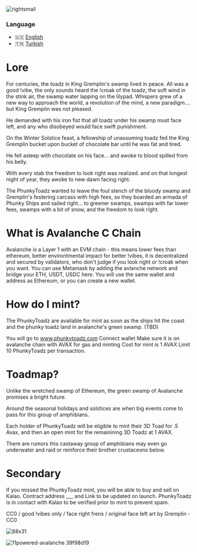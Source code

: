 ![rightsmall](https://user-images.githubusercontent.com/96514988/147126941-e63c06db-7c28-4acc-8d3b-2ba25e2bd2e9.png)

### Language

* 🇺🇸 [English](https://github.com/phunkytoadz/phunkytoadz/blob/main/README.md)
* 🇹🇷 [Turkish](https://github.com/phunkytoadz/phunkytoadz/blob/main/TURKISH.md)


# Lore

For centuries, the toadz in King Gremplin's swamp lived in peace. All was a good !vibe, the only sounds heard the !croak of the toadz, the soft wind in the stink air, the swamp water lapping on the lilypad. Whispers grew of a new way to approach the world, a revolution of the mind, a new paradigm.... but King Gremplin was not pleased. 

He demanded with his iron fist that all toadz under his swamp must face left, and any who disobeyed would face swift punishment.

On the Winter Solstice feast, a fellowship of unassuming toadz fed the King Gremplin bucket upon bucket of chocolate bar until he was fat and tired. 

He fell asleep with chocolate on his face... and awoke to blood spilled from his belly. 

With every stab the freedom to look right was realized. and on that longest night of year, they awoke to new dawn facing right.

The PhunkyToadz wanted to leave the foul stench of the bloody swamp and Gremplin's festering carcass with high fees, so they boarded an armada of Phunky Ships and sailed right... to greener swamps, swamps with far lower fees, swamps with a bit of snow, and the freedom to look right.

# What is Avalanche C Chain

Avalanche is a Layer 1 with an EVM chain - this means lower fees than ethereum, better environtmental impact for better !vibes, it is decentralized and secured by validators, who don't judge if you look right or !croak when you want. You can use Metamask by adding the avlanche network and bridge your ETH, USDT, USDC here. You will use the same wallet and address as Ethereum, or you can create a new wallet. 

# How do I mint?

The PhunkyToadz are available for mint as soon as the ships hit the coast and the phunky toadz land in avalanche's green swamp. (TBD)

You will go to www.phunkytoadz.com 
Connect wallet
Make sure it is on avalanche chain with AVAX for gas and minting
Cost for mint is 1 AVAX
Limit 10 PhunkyToadz per transaction.

# Toadmap?

Unlike the wretched swamp of Ethereum, the green swamp of Avalanche promises a bright future.

Around the seasonal holidays and solstices are when big events come to pass for this group of amphibians. 

Each holder of PhunkyToadz will be eligible to mint their 3D Toad for .5 Avax, and then an open mint for the remainining 3D Toadz at 1 AVAX.

There are rumors this castaway group of amphibians may even go underwater and raid or reinforce their brother crustaceons below.

# Secondary

If you missed the PhunkyToadz mint, you will be able to buy and sell on Kalao. Contract address ___ and Link to be updated on launch. PhunkyToadz is in contact with Kalao to be verified prior to mint to prevent spam. 


CC0 / good !vibes only / face right frens / original face left art by Gremplin - CC0

![88x31](https://user-images.githubusercontent.com/96514988/147050178-6059d9e0-daa4-4243-b35f-43b7d924510a.png)

![11powered-avalanche 39f98d19](https://user-images.githubusercontent.com/96514988/147050193-bd9179a9-65e1-4ceb-ba47-00926df33d92.png)

